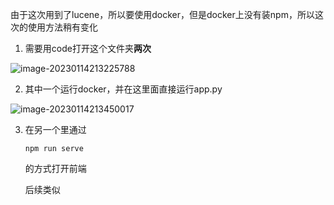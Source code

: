 由于这次用到了lucene，所以要使用docker，但是docker上没有装npm，所以这次的使用方法稍有变化

1. 需要用code打开这个文件夹**两次**

![image-20230114213225788](C:\Users\wmy\AppData\Roaming\Typora\typora-user-images\image-20230114213225788.png)

2. 其中一个运行docker，并在这里面直接运行app.py

![image-20230114213450017](C:\Users\wmy\AppData\Roaming\Typora\typora-user-images\image-20230114213450017.png)

3. 在另一个里通过

   ```
   npm run serve
   ```

   的方式打开前端

   后续类似